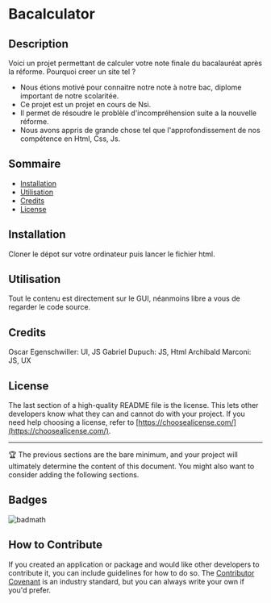 # Bacalculator

## Description

Voici un projet permettant de calculer votre note finale du bacalauréat après la réforme.
Pourquoi creer un site tel ?

- Nous étions motivé pour connaitre notre note à notre bac, diplome important de notre scolaritée.
- Ce projet est un projet en cours de Nsi.
- Il permet de résoudre le problèle d'incompréhension suite a la nouvelle réforme.
- Nous avons appris de grande chose tel que l'approfondissement de nos compétence en Html, Css, Js.

## Sommaire 



- [Installation](#installation)
- [Utilisation](#usage)
- [Credits](#credits)
- [License](#license)

## Installation

Cloner le dépot sur votre ordinateur puis lancer le fichier html.

## Utilisation

Tout le contenu est directement sur le GUI, néanmoins libre a vous de regarder le code source.

## Credits

Oscar Egenschwiller: UI, JS
Gabriel Dupuch: JS, Html
Archibald Marconi: JS, UX

## License

The last section of a high-quality README file is the license. This lets other developers know what they can and cannot do with your project. If you need help choosing a license, refer to [https://choosealicense.com/](https://choosealicense.com/).

---

🏆 The previous sections are the bare minimum, and your project will ultimately determine the content of this document. You might also want to consider adding the following sections.

## Badges

![badmath](https://img.shields.io/twitter/follow/oscar.egen?style=social)



## How to Contribute

If you created an application or package and would like other developers to contribute it, you can include guidelines for how to do so. The [Contributor Covenant](https://www.contributor-covenant.org/) is an industry standard, but you can always write your own if you'd prefer.
